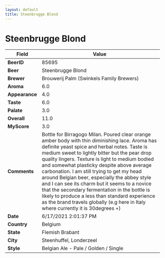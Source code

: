 ```yaml
---
layout: default
title: Steenbrugge Blond
---
```


# Steenbrugge Blond

| Field         | Value     |
|---------------|-----------|
| **BeerID** | 85695 |
| **Beer** | Steenbrugge Blond |
| **Brewer** | Brouwerij Palm (Swinkels Family Brewers) |
| **Aroma** | 6.0 |
| **Appearance** | 4.0 |
| **Taste** | 6.0 |
| **Palate** | 3.0 |
| **Overall** | 11.0 |
| **MyScore** | 3.0 |
| **Comments** | Bottle for Birragogo Milan. Poured clear orange amber body with thin diminishing lace. Aroma has definite yeast spice and herbal notes. Taste is medium sweet to lightly bitter but the pear drop quality lingers. Texture is light to medium bodied and somewhat plasticky despite above average carbonation. I am still trying to get my head around Belgian beer, especially the abbey style and I can see its charm but it seems to a novice that the secondary fermentation in the bottle is likely to produce a less than standard experience as the brand travels globally (e.g here in Italy where currently it is 30degrees +) |
| **Date** | 6/17/2021 2:01:37 PM |
| **Country** | Belgium |
| **State** | Flemish Brabant |
| **City** | Steenhuffel, Londerzeel |
| **Style** | Belgian Ale - Pale / Golden / Single |
